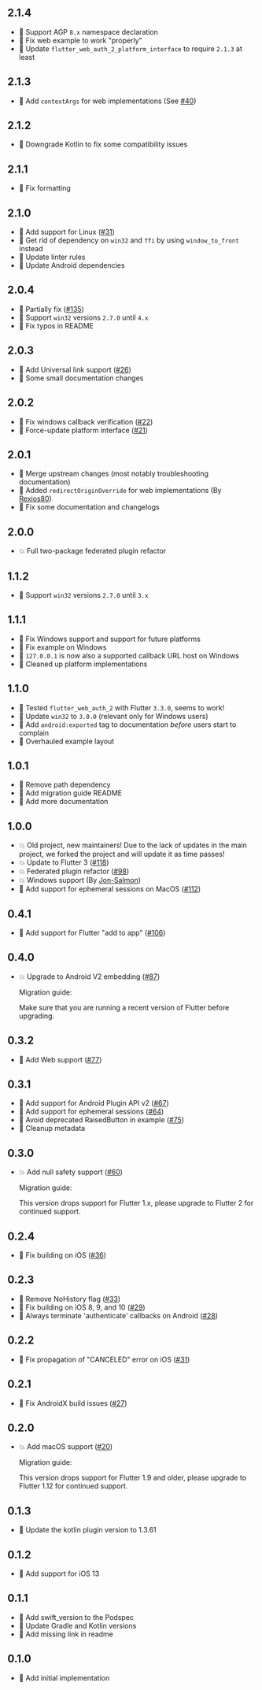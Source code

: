 ## 2.1.4

- 🌹 Support AGP `8.x` namespace declaration
- 🌹 Fix web example to work "properly"
- 🐛 Update `flutter_web_auth_2_platform_interface` to require `2.1.3` at least

## 2.1.3

- 🌹 Add `contextArgs` for web implementations (See [#40](https://github.com/ThexXTURBOXx/flutter_web_auth_2/issues/40))

## 2.1.2

- 🐛 Downgrade Kotlin to fix some compatibility issues

## 2.1.1

- 🌹 Fix formatting

## 2.1.0

- 🎉 Add support for Linux ([#31](https://github.com/ThexXTURBOXx/flutter_web_auth_2/pull/31))
- 🌹 Get rid of dependency on `win32` and `ffi` by using `window_to_front` instead
- 🌹 Update linter rules
- 🌹 Update Android dependencies

## 2.0.4

- 🐛 Partially fix ([#135](https://github.com/LinusU/flutter_web_auth/issues/135))
- 🌹 Support `win32` versions `2.7.0` until `4.x`
- 🌹 Fix typos in README

## 2.0.3

- 🌹 Add Universal link support ([#26](https://github.com/ThexXTURBOXx/flutter_web_auth_2/pull/26))
- 🌹 Some small documentation changes

## 2.0.2

- 🐛 Fix windows callback verification ([#22](https://github.com/ThexXTURBOXx/flutter_web_auth_2/issues/22))
- 🐛 Force-update platform interface ([#21](https://github.com/ThexXTURBOXx/flutter_web_auth_2/pull/21))

## 2.0.1

- 🌹 Merge upstream changes (most notably troubleshooting documentation)
- 🌹 Added `redirectOriginOverride` for web implementations (By [Rexios80](https://github.com/Rexios80))
- 🌹 Fix some documentation and changelogs

## 2.0.0

- 💥 Full two-package federated plugin refactor

## 1.1.2

- 🌹 Support `win32` versions `2.7.0` until `3.x`

## 1.1.1

- 🐛 Fix Windows support and support for future platforms
- 🐛 Fix example on Windows
- 🌹 `127.0.0.1` is now also a supported callback URL host on Windows
- 🌹 Cleaned up platform implementations

## 1.1.0

- 🌹 Tested `flutter_web_auth_2` with Flutter `3.3.0`, seems to work!
- 🌹 Update `win32` to `3.0.0` (relevant only for Windows users)
- 🌹 Add `android:exported` tag to documentation *before* users start to complain
- 🌹 Overhauled example layout

## 1.0.1

- 🐛 Remove path dependency
- 🌹 Add migration guide README
- 🌹 Add more documentation

## 1.0.0

- 💥 Old project, new maintainers! Due to the lack of updates in the main project, we forked the project and will update it as time passes!
- 💥 Update to Flutter 3 ([#118](https://github.com/LinusU/flutter_web_auth/pull/118))
- 💥 Federated plugin refactor ([#98](https://github.com/LinusU/flutter_web_auth/pull/98))
- 💥 Windows support (By [Jon-Salmon](https://github.com/Jon-Salmon/flutter_web_auth/tree/windows-implementation))
- 🎉 Add support for ephemeral sessions on MacOS ([#112](https://github.com/LinusU/flutter_web_auth/pull/112))

## 0.4.1

- 🎉 Add support for Flutter "add to app" ([#106](https://github.com/LinusU/flutter_web_auth/pull/106))

## 0.4.0

- 💥 Upgrade to Android V2 embedding ([#87](https://github.com/LinusU/flutter_web_auth/pull/87))

  Migration guide:

  Make sure that you are running a recent version of Flutter before upgrading.

## 0.3.2

- 🎉 Add Web support ([#77](https://github.com/LinusU/flutter_web_auth/pull/77))

## 0.3.1

- 🎉 Add support for Android Plugin API v2 ([#67](https://github.com/LinusU/flutter_web_auth/pull/67))
- 🎉 Add support for ephemeral sessions ([#64](https://github.com/LinusU/flutter_web_auth/pull/64))
- 🌹 Avoid deprecated RaisedButton in example ([#75](https://github.com/LinusU/flutter_web_auth/pull/75))
- 🌹 Cleanup metadata

## 0.3.0

- 💥 Add null safety support ([#60](https://github.com/LinusU/flutter_web_auth/pull/60))

  Migration guide:

  This version drops support for Flutter 1.x, please upgrade to Flutter 2 for continued support.

## 0.2.4

- 🐛 Fix building on iOS ([#36](https://github.com/LinusU/flutter_web_auth/pull/36))

## 0.2.3

- 🐛 Remove NoHistory flag ([#33](https://github.com/LinusU/flutter_web_auth/pull/33))
- 🐛 Fix building on iOS 8, 9, and 10 ([#29](https://github.com/LinusU/flutter_web_auth/pull/29))
- 🐛 Always terminate 'authenticate' callbacks on Android ([#28](https://github.com/LinusU/flutter_web_auth/pull/28))

## 0.2.2

- 🐛 Fix propagation of "CANCELED" error on iOS ([#31](https://github.com/LinusU/flutter_web_auth/pull/31))

## 0.2.1

- 🐛 Fix AndroidX build issues ([#27](https://github.com/LinusU/flutter_web_auth/pull/27))

## 0.2.0

- 💥 Add macOS support ([#20](https://github.com/LinusU/flutter_web_auth/pull/20))

  Migration guide:

  This version drops support for Flutter 1.9 and older, please upgrade to Flutter 1.12 for continued support.

## 0.1.3

- 🎉 Update the kotlin plugin version to 1.3.61

## 0.1.2

- 🎉 Add support for iOS 13

## 0.1.1

- 🐛 Add swift_version to the Podspec
- 🐛 Update Gradle and Kotlin versions
- 🐛 Add missing link in readme

## 0.1.0

- 🎉 Add initial implementation
